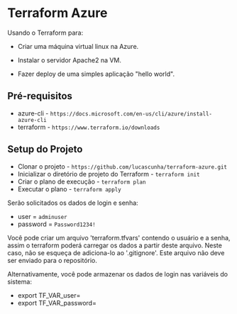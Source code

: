 # Terraform Azure

Usando o Terraform para:

- Criar uma máquina virtual linux na Azure.

- Instalar o servidor Apache2 na VM.

- Fazer deploy de uma simples aplicação "hello world".

## Pré-requisitos
* azure-cli - `https://docs.microsoft.com/en-us/cli/azure/install-azure-cli`
* terraform - `https://www.terraform.io/downloads`

## Setup do Projeto

* Clonar o projeto - `https://github.com/lucascunha/terraform-azure.git`
* Inicializar o diretório de projeto do Terraform - `terraform init`
* Criar o plano de execução - `terraform plan`
* Executar o plano - `terraform apply`

Serão solicitados os dados de login e senha:
* user = `adminuser`
* password = `Password1234!`

Você pode criar um arquivo 'terraform.tfvars' contendo o usuário e a senha, assim o terraform poderá carregar os dados a partir deste arquivo. Neste caso, não se esqueça de adiciona-lo ao '.gitignore'. Este arquivo não deve ser enviado para o repositório.

Alternativamente, você pode armazenar os dados de login nas variáveis do sistema:

- export TF_VAR_user=
- export TF_VAR_password=